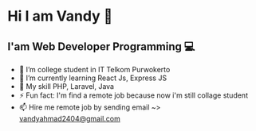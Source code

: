 # Hi I am Vandy 👋
## I'am Web Developer Programming 💻 


- 🔭 I’m college student in IT Telkom Purwokerto
- 🌱 I’m currently learning React Js, Express JS
- 💬 My skill PHP, Laravel, Java
- ⚡ Fun fact: I'm find a remote job because now i'm still collage student
- 📫 Hire me remote job by sending email ~> vandyahmad2404@gmail.com
<!--
**vandyahmad24/vandyahmad24** is a ✨ _special_ ✨ repository because its `README.md` (this file) appears on your GitHub profile.

Here are some ideas to get you started:

🔭 I’m college student in IT Telkom Purwokerto
🌱 I’m currently learning React Js, Express JS
- 👯 I’m looking to collaborate on ...
- 🤔 I’m looking for help with ...
💬 PHP, Laravel, Java
- 📫 How to reach me: ...
- 😄 Pronouns: ...
⚡ Fun fact: I'm find a remote job because now i'm still collage student
📫 Hire me remote job by sending email ~> vandyahmad2404@gmail.com
-->
